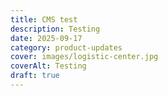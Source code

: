 ```yaml
---
title: CMS test
description: Testing
date: 2025-09-17
category: product-updates
cover: images/logistic-center.jpg
coverAlt: Testing
draft: true
---
```

